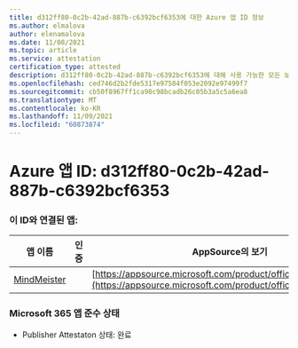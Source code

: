 ```yaml
---
title: d312ff80-0c2b-42ad-887b-c6392bcf6353에 대한 Azure 앱 ID 정보
ms.author: elmalova
author: elenamalova
ms.date: 11/08/2021
ms.topic: article
ms.service: attestation
certification_type: attested
description: d312ff80-0c2b-42ad-887b-c6392bcf6353에 대해 사용 가능한 모든 보안 및 규정 준수 정보입니다.
ms.openlocfilehash: ced746d2b2fde5317e97584f053e2092e97499f7
ms.sourcegitcommit: cb50f8967ff1ca98c98bcadb26c05b3a5c5a6ea8
ms.translationtype: MT
ms.contentlocale: ko-KR
ms.lasthandoff: 11/09/2021
ms.locfileid: "60873874"
---
```

# <a name="azure-app-id-d312ff80-0c2b-42ad-887b-c6392bcf6353"></a>Azure 앱 ID: d312ff80-0c2b-42ad-887b-c6392bcf6353


### <a name="apps-associated-with-this-id"></a>이 ID와 연결된 앱:
| **앱 이름** | **인증** | **AppSource의 보기** |
|--------------|---------------|-----------------------|
| [MindMeister](https://docs.microsoft.com/microsoft-365-app-certification/forward/WA104381116) |  | [https://appsource.microsoft.com/product/office/WA104381116](https://appsource.microsoft.com/product/office/WA104381116) |

### <a name="microsoft-365-app-compliance-status"></a>Microsoft 365 앱 준수 상태
- Publisher Attestaton 상태: 완료
